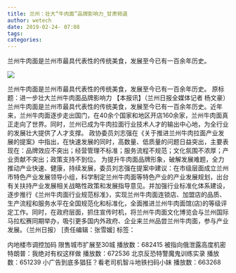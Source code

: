 ```yaml
---
title: 兰州：壮大“牛肉面”品牌影响力_甘肃频道
author: wetech
date: 2019-02-24- 07:08
tags: 
categories: 
---
```

兰州牛肉面是兰州市最具代表性的传统美食，发展至今已有一百余年历史。
<!-- more -->
                
<img align="center" border="0" src="http://p2.ifengimg.com/a/2016/0810/204c433878d5cf9size1_w16_h16.png" />
                
                
            
兰州牛肉面是兰州市最具代表性的传统美食，发展至今已有一百余年历史。
原标题：进一步壮大兰州牛肉面品牌影响力
【本报讯】（兰州日报全媒体记者 杨文豪）兰州牛肉面是兰州市最具代表性的传统美食，发展至今已有一百余年历史。近年来，兰州牛肉面逐步走出国门，在40余个国家和地区开店160余家，兰州牛肉面真正走向了世界。同时，兰州已成为牛肉拉面行业技术人才的输出中心地，为全行业的发展壮大提供了人才支撑。
政协委员刘志强在《关于推进兰州牛肉拉面产业发展的提案》中指出，在快速发展的同时，高数量、低质量的问题日益突出，主要表现在：品牌效应不突出；经营管理不标准；服务流程不规范；文化氛围不浓厚；产业贡献不突出；政策支持不到位。
为提升牛肉面品牌形象，破解发展难题，全力推动产业快速、健康，持续发展，委员刘志强在提案中建议：在市级层面成立兰州市特色产业发展领导小组，科学制定兰州牛肉面等特色产业的产业发展规划，出台有关扶持产业发展相关战略性政策和发展指导意见。并加强行业标准化体系建设，逐步推行《兰州牛肉面行业规范标准》，实现兰州牛肉面连锁店、加盟店的品质、生产流程和服务水平在全国规范化和标准化，全面推进兰州牛肉面馆(店)的等级评定工作。同时，在政府层面，抓住宣传时机，将兰州牛肉面文化博览会与兰州国际马拉松赛同期举办，吸引更多国内外政府、企业来兰州品尝兰州牛肉面，参与产业发展。（兰州日报）
[责任编辑：张雪媛]
标签：
 
             
内地楼市调控加码 限售城市扩展至30城
播放数：682415
被指向俄泄露高度机密 特朗普：我绝对有权这样做
播放数：672536
北京反恐特警魔鬼训练实录
播放数：651239
小广告到底多猖狂？看老司机智斗地铁扫码小妹
播放数：663268

